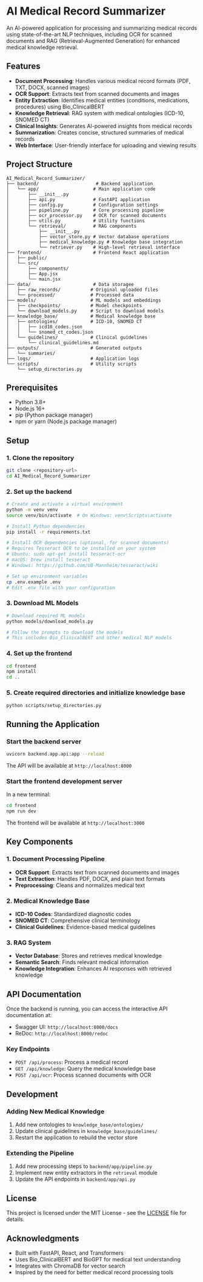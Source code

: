# AI Medical Record Summarizer

An AI-powered application for processing and summarizing medical records using state-of-the-art NLP techniques, including OCR for scanned documents and RAG (Retrieval-Augmented Generation) for enhanced medical knowledge retrieval.

## Features

- **Document Processing**: Handles various medical record formats (PDF, TXT, DOCX, scanned images)
- **OCR Support**: Extracts text from scanned documents and images
- **Entity Extraction**: Identifies medical entities (conditions, medications, procedures) using Bio_ClinicalBERT
- **Knowledge Retrieval**: RAG system with medical ontologies (ICD-10, SNOMED CT)
- **Clinical Insights**: Generates AI-powered insights from medical records
- **Summarization**: Creates concise, structured summaries of medical records
- **Web Interface**: User-friendly interface for uploading and viewing results

## Project Structure

```
AI_Medical_Record_Summarizer/
├── backend/                     # Backend application
│   └── app/                    # Main application code
│       ├── __init__.py
│       ├── api.py              # FastAPI application
│       ├── config.py           # Configuration settings
│       ├── pipeline.py         # Core processing pipeline
│       ├── ocr_processor.py    # OCR for scanned documents
│       ├── utils.py            # Utility functions
│       └── retrieval/          # RAG components
│           ├── __init__.py
│           ├── vector_store.py # Vector database operations
│           ├── medical_knowledge.py # Knowledge base integration
│           └── retriever.py    # High-level retrieval interface
├── frontend/                   # Frontend React application
│   ├── public/
│   └── src/
│       ├── components/
│       ├── App.jsx
│       └── main.jsx
├── data/                       # Data storagee
│   ├── raw_records/           # Original uploaded files
│   └── processed/             # Processed data
├── models/                    # ML models and embeddings
│   ├── checkpoints/           # Model checkpoints
│   └── download_models.py     # Script to download models
├── knowledge_base/            # Medical knowledge base
│   ├── ontologies/            # ICD-10, SNOMED CT
│   │   ├── icd10_codes.json
│   │   └── snomed_ct_codes.json
│   └── guidelines/            # Clinical guidelines
│       └── clinical_guidelines.md
├── outputs/                   # Generated outputs
│   └── summaries/
├── logs/                      # Application logs
└── scripts/                   # Utility scripts
    └── setup_directories.py
```

## Prerequisites

- Python 3.8+
- Node.js 16+
- pip (Python package manager)
- npm or yarn (Node.js package manager)

## Setup

### 1. Clone the repository

```bash
git clone <repository-url>
cd AI_Medical_Record_Summarizer
```

### 2. Set up the backend

```bash
# Create and activate a virtual environment
python -m venv venv
source venv/bin/activate  # On Windows: venv\Scripts\activate

# Install Python dependencies
pip install -r requirements.txt

# Install OCR dependencies (optional, for scanned documents)
# Requires Tesseract OCR to be installed on your system
# Ubuntu: sudo apt-get install tesseract-ocr
# macOS: brew install tesseract
# Windows: https://github.com/UB-Mannheim/tesseract/wiki

# Set up environment variables
cp .env.example .env
# Edit .env file with your configuration
```

### 3. Download ML Models

```bash
# Download required ML models
python models/download_models.py

# Follow the prompts to download the models
# This includes Bio_ClinicalBERT and other medical NLP models
```

### 4. Set up the frontend

```bash
cd frontend
npm install
cd ..
```

### 5. Create required directories and initialize knowledge base

```bash
python scripts/setup_directories.py
```

## Running the Application

### Start the backend server

```bash
uvicorn backend.app.api:app --reload
```

The API will be available at `http://localhost:8000`

### Start the frontend development server

In a new terminal:

```bash
cd frontend
npm run dev
```

The frontend will be available at `http://localhost:3000`

## Key Components

### 1. Document Processing Pipeline
- **OCR Support**: Extracts text from scanned documents and images
- **Text Extraction**: Handles PDF, DOCX, and plain text formats
- **Preprocessing**: Cleans and normalizes medical text

### 2. Medical Knowledge Base
- **ICD-10 Codes**: Standardized diagnostic codes
- **SNOMED CT**: Comprehensive clinical terminology
- **Clinical Guidelines**: Evidence-based medical guidelines

### 3. RAG System
- **Vector Database**: Stores and retrieves medical knowledge
- **Semantic Search**: Finds relevant medical information
- **Knowledge Integration**: Enhances AI responses with retrieved knowledge

## API Documentation

Once the backend is running, you can access the interactive API documentation at:
- Swagger UI: `http://localhost:8000/docs`
- ReDoc: `http://localhost:8000/redoc`

### Key Endpoints
- `POST /api/process`: Process a medical record
- `GET /api/knowledge`: Query the medical knowledge base
- `POST /api/ocr`: Process scanned documents with OCR

## Development

### Adding New Medical Knowledge
1. Add new ontologies to `knowledge_base/ontologies/`
2. Update clinical guidelines in `knowledge_base/guidelines/`
3. Restart the application to rebuild the vector store

### Extending the Pipeline
1. Add new processing steps to `backend/app/pipeline.py`
2. Implement new entity extractors in the `retrieval` module
3. Update the API endpoints in `backend/app/api.py`

## License

This project is licensed under the MIT License - see the [LICENSE](LICENSE) file for details.

## Acknowledgments

- Built with FastAPI, React, and Transformers
- Uses Bio_ClinicalBERT and BioGPT for medical text understanding
- Integrates with ChromaDB for vector search
- Inspired by the need for better medical record processing tools

